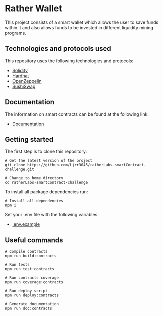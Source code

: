 # Rather Wallet

This project consists of a smart wallet which allows the user to save funds within it and also allows funds to be invested in different liquidity mining programs.

## Technologies and protocols used

This repository uses the following technologies and protocols:
* [Solidity](https://docs.soliditylang.org/en/v0.8.17/)
* [Hardhat](https://hardhat.org/docs)
* [OpenZeppelin](https://docs.openzeppelin.com/)
* [SushiSwap](https://docs.sushi.com/)

## Documentation

The information on smart contracts can be found at the following link:
* [Documentation](https://github.com/Ljrr3045/ratherLabs-smartContract-challenge/blob/master/docs/index.md)

## Getting started

The first step is to clone this repository:
```
# Get the latest version of the project
git clone https://github.com/Ljrr3045/ratherLabs-smartContract-challenge.git

# Change to home directory
cd ratherLabs-smartContract-challenge
```

To install all package dependencies run:
```
# Install all dependencies
npm i
```

Set your .env file with the following variables:
* [.env.example](https://github.com/Ljrr3045/ratherLabs-smartContract-challenge/blob/master/.env.example)

## Useful commands

```
# Compile contracts
npm run build:contracts

# Run tests
npm run test:contracts

# Run contracts coverage
npm run coverage:contracts

# Run deploy script
npm run deploy:contracts

# Generate documentation
npm run doc:contracts
```

